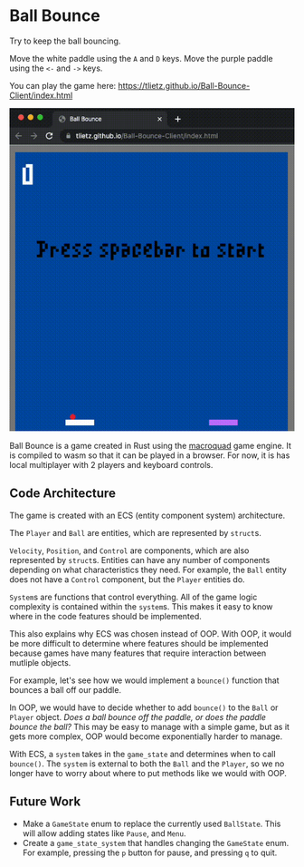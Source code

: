 # Ball Bounce 

Try to keep the ball bouncing.

Move the white paddle using the `A` and `D` keys. 
Move the purple paddle using the `<-` and `->` keys.

You can play the game here: https://tlietz.github.io/Ball-Bounce-Client/index.html

![bounce out gif](media/ball_bounce_first.gif)


Ball Bounce is a game created in Rust using the [macroquad](https://github.com/not-fl3/macroquad) game engine.
It is compiled to wasm so that it can be played in a browser. For now, it is has local multiplayer with 2 players and keyboard controls.


## Code Architecture

The game is created with an ECS (entity component system) architecture.

The `Player` and `Ball` are entities, which are represented by `struct`s.

`Velocity`, `Position`, and `Control` are components, which are also represented by `struct`s. Entities can have any number of components depending on what characteristics they need. For example, the `Ball` entity does not have a `Control` component, but the `Player` entities do.

`System`s are functions that control everything.
All of the game logic complexity is contained within the `system`s. This makes it easy to know where in the code features should be implemented. 

This also explains why ECS was chosen instead of OOP. With OOP, it would be more difficult to determine where features should be implemented because games have many features that require interaction between mutliple objects. 

For example, let's see how we would implement a `bounce()` function that bounces a ball off our paddle. 

In OOP, we would have to decide whether to add `bounce()` to the `Ball` or `Player` object. *Does a ball bounce off the paddle, or does the paddle bounce the ball?* This may be easy to manage with a simple game, but as it gets more complex, OOP would become exponentially harder to manage.

With ECS, a `system` takes in the `game_state` and determines when to call `bounce()`. 
The `system` is external to both the `Ball` and the `Player`, so we no longer have to worry about where to put methods like we would with OOP.

## Future Work

- Make a `GameState` enum to replace the currently used `BallState`. This will allow adding states like `Pause`, and `Menu`. 
- Create a `game_state_system` that handles changing the `GameState` enum.
For example, pressing the `p` button for pause, and pressing `q` to quit. 
